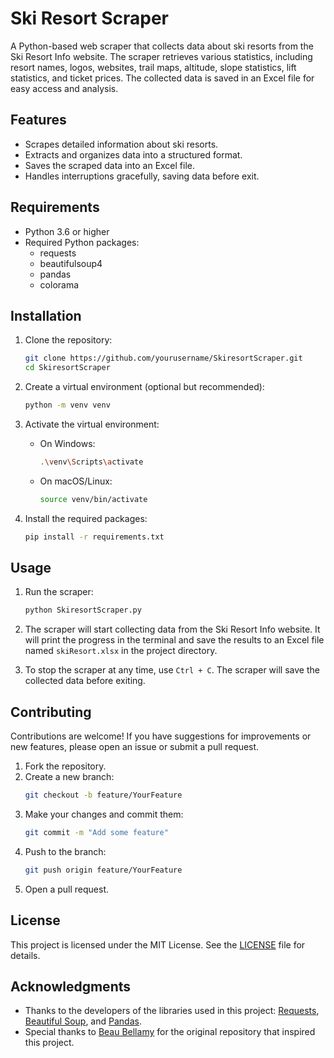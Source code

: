 # Ski Resort Scraper

A Python-based web scraper that collects data about ski resorts from the Ski Resort Info website. The scraper retrieves various statistics, including resort names, logos, websites, trail maps, altitude, slope statistics, lift statistics, and ticket prices. The collected data is saved in an Excel file for easy access and analysis.

## Features

- Scrapes detailed information about ski resorts.
- Extracts and organizes data into a structured format.
- Saves the scraped data into an Excel file.
- Handles interruptions gracefully, saving data before exit.

## Requirements

- Python 3.6 or higher
- Required Python packages:
  - requests
  - beautifulsoup4
  - pandas
  - colorama

## Installation

1. Clone the repository:
   ```bash
   git clone https://github.com/yourusername/SkiresortScraper.git
   cd SkiresortScraper
   ```

2. Create a virtual environment (optional but recommended):
   ```bash
   python -m venv venv
   ```

3. Activate the virtual environment:
   - On Windows:
     ```bash
     .\venv\Scripts\activate
     ```
   - On macOS/Linux:
     ```bash
     source venv/bin/activate
     ```

4. Install the required packages:
   ```bash
   pip install -r requirements.txt
   ```

## Usage

1. Run the scraper:
   ```bash
   python SkiresortScraper.py
   ```

2. The scraper will start collecting data from the Ski Resort Info website. It will print the progress in the terminal and save the results to an Excel file named `skiResort.xlsx` in the project directory.

3. To stop the scraper at any time, use `Ctrl + C`. The scraper will save the collected data before exiting.

## Contributing

Contributions are welcome! If you have suggestions for improvements or new features, please open an issue or submit a pull request.

1. Fork the repository.
2. Create a new branch:
   ```bash
   git checkout -b feature/YourFeature
   ```
3. Make your changes and commit them:
   ```bash
   git commit -m "Add some feature"
   ```
4. Push to the branch:
   ```bash
   git push origin feature/YourFeature
   ```
5. Open a pull request.

## License

This project is licensed under the MIT License. See the [LICENSE](LICENSE) file for details.

## Acknowledgments

- Thanks to the developers of the libraries used in this project: [Requests](https://docs.python-requests.org/en/master/), [Beautiful Soup](https://www.crummy.com/software/BeautifulSoup/), and [Pandas](https://pandas.pydata.org/).
- Special thanks to [Beau Bellamy](https://github.com/beaubellamy) for the original repository that inspired this project.
